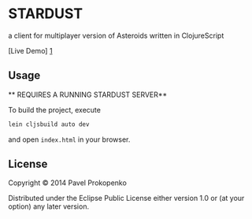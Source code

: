 # STARDUST

a client for multiplayer version of Asteroids written in ClojureScript

[Live Demo] [1] 

## Usage

** REQUIRES A RUNNING STARDUST SERVER**

To build the project, execute

```bash
lein cljsbuild auto dev
```

and open `index.html` in your browser.

## License

Copyright © 2014 Pavel Prokopenko

Distributed under the Eclipse Public License either version 1.0 or (at
your option) any later version.

[1]: http://propan.github.io/stardust/